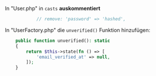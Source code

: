 In "User.php" in `casts` **auskommentiert**
```php
            // remove: 'password' => 'hashed',
```

In "UserFactory.php" die `unverified()` Funktion hinzufügen:
```php
    public function unverified(): static
    {
        return $this->state(fn () => [
            'email_verified_at' => null,
        ]);
    }
```
